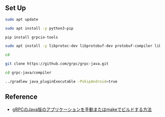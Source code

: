 ## Set Up

```bash
sudo apt update

sudo apt install -y python3-pip

pip install grpcio-tools

sudo apt install -y libprotoc-dev libprotobuf-dev protobuf-compiler libgrpc-java protobuf-compiler-grpc-java-plugin libgoogle-common-protos-java libguava-java libnetty-java libperfmark-java

cd 

git clone https://github.com/grpc/grpc-java.git

cd grpc-java/compiler

../gradlew java_pluginExecutable -PskipAndroid=true
```

## Reference 

- [gRPCのJava版のアプリケーションを手動またはmakeでビルドする方法](https://mikio.hatenablog.com/entry/2021/10/23/160940)